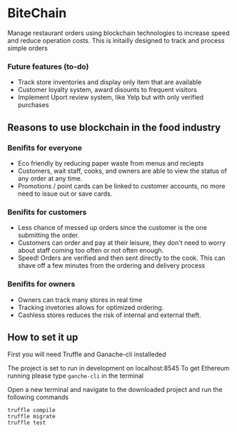 # BiteChain

Manage restaurant orders using blockchain technologies to increase speed and reduce operation costs. This is initailly designed to track and process simple orders

### Future features (to-do)

- Track store inventories and display only item that are available
- Customer loyalty system, award disounts to frequent visitors
- Implement Uport review system, like Yelp but with only verified purchases

## Reasons to use blockchain in the food industry

### Benifits for everyone

- Eco friendly by reducing paper waste from menus and reciepts
- Customers, wait staff, cooks, and owners are able to view the status of any order at any time.
- Promotions / point cards can be linked to customer accounts, no more need to issue out or save cards.

### Benifits for customers

- Less chance of messed up orders since the customer is the one submitting the order.
- Customers can order and pay at their leisure, they don't need to worry about staff coming too often or not often enough.
- Speed! Orders are verified and then sent directly to the cook. This can shave off a few minutes from the ordering and delivery process

### Benifits for owners

- Owners can track many stores in real time
- Tracking invetories allows for optimized ordering.
- Cashless stores reduces the risk of internal and external theft.

## How to set it up

First you will need Truffle and Ganache-cli installeded

The project is set to run in development on localhost:8545
To get Ethereum running please type `ganche-cli` in the terminal

Open a new terminal and navigate to the downloaded project and run the following commands

```
truffle compile
truffle migrate
truffle test
```
